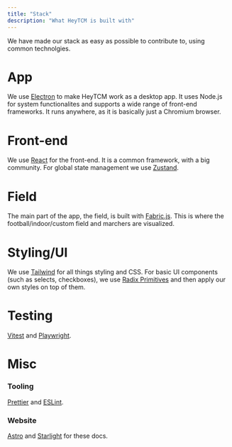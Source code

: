 ```yaml
---
title: "Stack"
description: "What HeyTCM is built with"
---
```


We have made our stack as easy as possible to contribute to, using common technolgies.

# App

We use [Electron](https://www.electronjs.org/) to make HeyTCM work as a desktop app. It uses Node.js for system functionalites and supports a wide range of front-end frameworks. It runs anywhere, as it is basically just a Chromium browser.

# Front-end

We use [React](https://react.dev/) for the front-end. It is a common framework, with a big community. For global state management we use [Zustand](https://zustand.docs.pmnd.rs/getting-started/introduction).

# Field

The main part of the app, the field, is built with [Fabric.js](http://fabricjs.com/). This is where the football/indoor/custom field and marchers are visualized.

# Styling/UI

We use [Tailwind](https://tailwindcss.com/) for all things styling and CSS. For basic UI components (such as selects, checkboxes), we use [Radix Primitives](https://www.radix-ui.com/primitives) and then apply our own styles on top of them.


# Testing

[Vitest](https://vitest.dev/) and [Playwright](https://playwright.dev/).

# Misc

### Tooling

[Prettier](https://prettier.io/) and [ESLint](https://eslint.org/).

### Website

[Astro](https://astro.build/) and [Starlight](https://starlight.astro.build/) for these docs.
